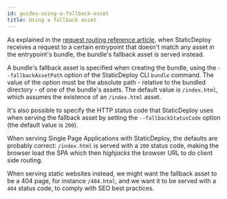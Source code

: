 ```yaml
---
id: guides-using-a-fallback-asset
title: Using a fallback asset
---
```


As explained in the
[request routing reference article](/docs/reference-requests-routing), when
StaticDeploy receives a request to a certain entrypoint that doesn't match any
asset in the entrypoint's bundle, the bundle's fallback asset is served instead.

A bundle's fallback asset is specified when creating the bundle, using the
`--fallbackAssetPath` option of the StaticDeploy CLI `bundle` command. The value
of the option must be the absolute path - relative to the bundled directory - of
one of the bundle's assets. The default value is `/index.html`, which assumes
the existence of an `/index.html` asset.

It's also possible to specify the HTTP status code that StaticDeploy uses when
serving the fallback asset by setting the `--fallbackStatusCode` option (the
default value is `200`).

When serving Single Page Applications with StaticDeploy, the defaults are
probably correct: `/index.html` is served with a `200` status code, making the
browser load the SPA which then _highjacks_ the browser URL to do client side
routing.

When serving static websites instead, we might want the fallback asset to be a
404 page, for instance `/404.html`, and we want it to be served with a `404`
status code, to comply with SEO best practices.

